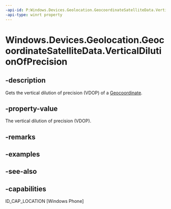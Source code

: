 ```yaml
---
-api-id: P:Windows.Devices.Geolocation.GeocoordinateSatelliteData.VerticalDilutionOfPrecision
-api-type: winrt property
---
```


<!-- Property syntax
public Windows.Foundation.IReference<double> VerticalDilutionOfPrecision { get; }
-->

# Windows.Devices.Geolocation.GeocoordinateSatelliteData.VerticalDilutionOfPrecision

## -description
Gets the vertical dilution of precision (VDOP) of a [Geocoordinate](geocoordinate.md).

## -property-value
The vertical dilution of precision (VDOP).

## -remarks

## -examples

## -see-also


## -capabilities
ID_CAP_LOCATION [Windows Phone]